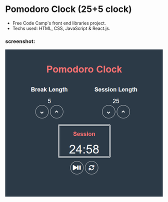 # Pomodoro Clock (25+5 clock)

* Free Code Camp's front end libraries project.
* Techs used: HTML, CSS, JavaScript & React.js.

### screenshot:
![screenshot](https://github.com/Stavush/Pomodoro-Clock/blob/main/Screenshot.png?raw=true)
